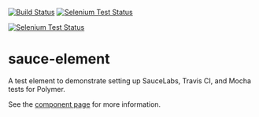 [![Build Status](http://img.shields.io/travis/polymerlabs/sauce-element/master.svg?style=flat)](https://travis-ci.org/polymerlabs/sauce-element)
[![Selenium Test Status](https://saucelabs.com/buildstatus/robdodson)](https://saucelabs.com/u/robdodson)

[![Selenium Test Status](https://saucelabs.com/browser-matrix/robdodson.svg)](https://saucelabs.com/u/robdodson)

sauce-element
================

A test element to demonstrate setting up SauceLabs, Travis CI, and Mocha tests for Polymer.

See the [component page](http://robdodson.github.io/sauce-element) for more information.
